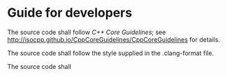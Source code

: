 Guide for developers
====================
The source code shall follow *C++ Core Guidelines*;
see http://isocpp.github.io/CppCoreGuidelines/CppCoreGuidelines for details. 

The source code shall follow the style supplied in the .clang-format file.

The source code shall 
